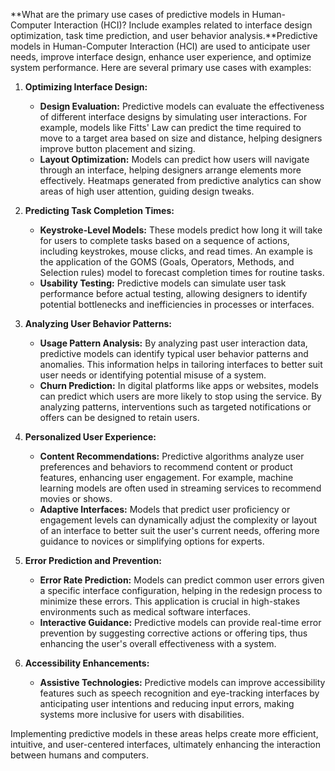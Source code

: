 **What are the primary use cases of predictive models in Human-Computer Interaction (HCI)? Include examples related to interface design optimization, task time prediction, and user behavior analysis.**Predictive models in Human-Computer Interaction (HCI) are used to anticipate user needs, improve interface design, enhance user experience, and optimize system performance. Here are several primary use cases with examples:

1. **Optimizing Interface Design:**
   - **Design Evaluation:** Predictive models can evaluate the effectiveness of different interface designs by simulating user interactions. For example, models like Fitts' Law can predict the time required to move to a target area based on size and distance, helping designers improve button placement and sizing.
   - **Layout Optimization:** Models can predict how users will navigate through an interface, helping designers arrange elements more effectively. Heatmaps generated from predictive analytics can show areas of high user attention, guiding design tweaks.

2. **Predicting Task Completion Times:**
   - **Keystroke-Level Models:** These models predict how long it will take for users to complete tasks based on a sequence of actions, including keystrokes, mouse clicks, and read times. An example is the application of the GOMS (Goals, Operators, Methods, and Selection rules) model to forecast completion times for routine tasks.
   - **Usability Testing:** Predictive models can simulate user task performance before actual testing, allowing designers to identify potential bottlenecks and inefficiencies in processes or interfaces.

3. **Analyzing User Behavior Patterns:**
   - **Usage Pattern Analysis:** By analyzing past user interaction data, predictive models can identify typical user behavior patterns and anomalies. This information helps in tailoring interfaces to better suit user needs or identifying potential misuse of a system.
   - **Churn Prediction:** In digital platforms like apps or websites, models can predict which users are more likely to stop using the service. By analyzing patterns, interventions such as targeted notifications or offers can be designed to retain users.

4. **Personalized User Experience:**
   - **Content Recommendations:** Predictive algorithms analyze user preferences and behaviors to recommend content or product features, enhancing user engagement. For example, machine learning models are often used in streaming services to recommend movies or shows.
   - **Adaptive Interfaces:** Models that predict user proficiency or engagement levels can dynamically adjust the complexity or layout of an interface to better suit the user's current needs, offering more guidance to novices or simplifying options for experts.

5. **Error Prediction and Prevention:**
   - **Error Rate Prediction:** Models can predict common user errors given a specific interface configuration, helping in the redesign process to minimize these errors. This application is crucial in high-stakes environments such as medical software interfaces.
   - **Interactive Guidance:** Predictive models can provide real-time error prevention by suggesting corrective actions or offering tips, thus enhancing the user's overall effectiveness with a system.

6. **Accessibility Enhancements:**
   - **Assistive Technologies:** Predictive models can improve accessibility features such as speech recognition and eye-tracking interfaces by anticipating user intentions and reducing input errors, making systems more inclusive for users with disabilities.

Implementing predictive models in these areas helps create more efficient, intuitive, and user-centered interfaces, ultimately enhancing the interaction between humans and computers.